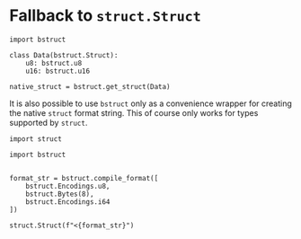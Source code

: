 # Fallback to `struct.Struct`

```{testcode}
import bstruct

class Data(bstruct.Struct):
    u8: bstruct.u8
    u16: bstruct.u16

native_struct = bstruct.get_struct(Data)
```

It is also possible to use `bstruct` only as a convenience wrapper for creating the native `struct` format string.
This of course only works for types supported by `struct`.

```{testcode}
import struct

import bstruct


format_str = bstruct.compile_format([
    bstruct.Encodings.u8,
    bstruct.Bytes(8),
    bstruct.Encodings.i64
])

struct.Struct(f"<{format_str}")
```
